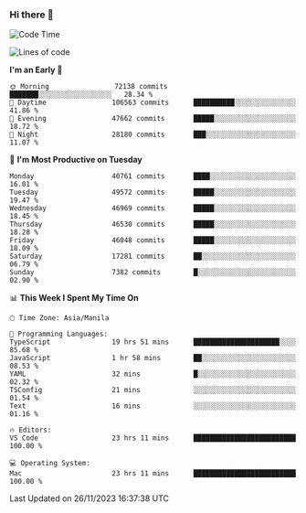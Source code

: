 ### Hi there 👋

<!--START_SECTION:waka-->
![Code Time](http://img.shields.io/badge/Code%20Time-4%2C578%20hrs%205%20mins-blue)

![Lines of code](https://img.shields.io/badge/From%20Hello%20World%20I%27ve%20Written-107.7%20million%20lines%20of%20code-blue)

**I'm an Early 🐤** 

```text
🌞 Morning                72138 commits       ███████░░░░░░░░░░░░░░░░░░   28.34 % 
🌆 Daytime                106563 commits      ██████████░░░░░░░░░░░░░░░   41.86 % 
🌃 Evening                47662 commits       █████░░░░░░░░░░░░░░░░░░░░   18.72 % 
🌙 Night                  28180 commits       ███░░░░░░░░░░░░░░░░░░░░░░   11.07 % 
```
📅 **I'm Most Productive on Tuesday** 

```text
Monday                   40761 commits       ████░░░░░░░░░░░░░░░░░░░░░   16.01 % 
Tuesday                  49572 commits       █████░░░░░░░░░░░░░░░░░░░░   19.47 % 
Wednesday                46969 commits       █████░░░░░░░░░░░░░░░░░░░░   18.45 % 
Thursday                 46530 commits       █████░░░░░░░░░░░░░░░░░░░░   18.28 % 
Friday                   46048 commits       █████░░░░░░░░░░░░░░░░░░░░   18.09 % 
Saturday                 17281 commits       ██░░░░░░░░░░░░░░░░░░░░░░░   06.79 % 
Sunday                   7382 commits        █░░░░░░░░░░░░░░░░░░░░░░░░   02.90 % 
```


📊 **This Week I Spent My Time On** 

```text
🕑︎ Time Zone: Asia/Manila

💬 Programming Languages: 
TypeScript               19 hrs 51 mins      █████████████████████░░░░   85.68 % 
JavaScript               1 hr 58 mins        ██░░░░░░░░░░░░░░░░░░░░░░░   08.53 % 
YAML                     32 mins             █░░░░░░░░░░░░░░░░░░░░░░░░   02.32 % 
TSConfig                 21 mins             ░░░░░░░░░░░░░░░░░░░░░░░░░   01.54 % 
Text                     16 mins             ░░░░░░░░░░░░░░░░░░░░░░░░░   01.16 % 

🔥 Editors: 
VS Code                  23 hrs 11 mins      █████████████████████████   100.00 % 

💻 Operating System: 
Mac                      23 hrs 11 mins      █████████████████████████   100.00 % 
```


 Last Updated on 26/11/2023 16:37:38 UTC
<!--END_SECTION:waka-->


<!--
**rad182/rad182** is a ✨ _special_ ✨ repository because its `README.md` (this file) appears on your GitHub profile.

Here are some ideas to get you started:

- 🔭 I’m currently working on ...
- 🌱 I’m currently learning ...
- 👯 I’m looking to collaborate on ...
- 🤔 I’m looking for help with ...
- 💬 Ask me about ...
- 📫 How to reach me: ...
- 😄 Pronouns: ...
- ⚡ Fun fact: ...
-->
